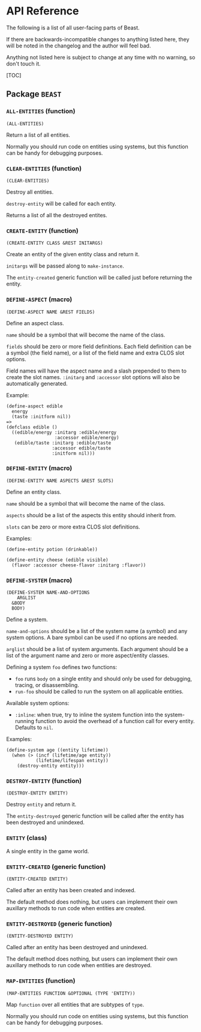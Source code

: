 # API Reference

The following is a list of all user-facing parts of Beast.

If there are backwards-incompatible changes to anything listed here, they will
be noted in the changelog and the author will feel bad.

Anything not listed here is subject to change at any time with no warning, so
don't touch it.

[TOC]

## Package `BEAST`

### `ALL-ENTITIES` (function)

    (ALL-ENTITIES)

Return a list of all entities.

  Normally you should run code on entities using systems, but this function can
  be handy for debugging purposes.

  

### `CLEAR-ENTITIES` (function)

    (CLEAR-ENTITIES)

Destroy all entities.

  `destroy-entity` will be called for each entity.

  Returns a list of all the destroyed entites.

  

### `CREATE-ENTITY` (function)

    (CREATE-ENTITY CLASS &REST INITARGS)

Create an entity of the given entity class and return it.

  `initargs` will be passed along to `make-instance`.

  The `entity-created` generic function will be called just before returning the
  entity.

  

### `DEFINE-ASPECT` (macro)

    (DEFINE-ASPECT NAME &REST FIELDS)

Define an aspect class.

  `name` should be a symbol that will become the name of the class.

  `fields` should be zero or more field definitions.  Each field definition can
  be a symbol (the field name), or a list of the field name and extra CLOS slot
  options.

  Field names will have the aspect name and a slash prepended to them to create
  the slot names.  `:initarg` and `:accessor` slot options will also be
  automatically generated.

  Example:

    (define-aspect edible
      energy
      (taste :initform nil))
    =>
    (defclass edible ()
      ((edible/energy :initarg :edible/energy
                      :accessor edible/energy)
       (edible/taste :initarg :edible/taste
                     :accessor edible/taste
                     :initform nil)))

  

### `DEFINE-ENTITY` (macro)

    (DEFINE-ENTITY NAME ASPECTS &REST SLOTS)

Define an entity class.

  `name` should be a symbol that will become the name of the class.

  `aspects` should be a list of the aspects this entity should inherit from.

  `slots` can be zero or more extra CLOS slot definitions.

  Examples:

    (define-entity potion (drinkable))

    (define-entity cheese (edible visible)
      (flavor :accessor cheese-flavor :initarg :flavor))

  

### `DEFINE-SYSTEM` (macro)

    (DEFINE-SYSTEM NAME-AND-OPTIONS
        ARGLIST
      &BODY
      BODY)

Define a system.

  `name-and-options` should be a list of the system name (a symbol) and any
  system options.  A bare symbol can be used if no options are needed.

  `arglist` should be a list of system arguments.  Each argument should be
  a list of the argument name and zero or more aspect/entity classes.

  Defining a system `foo` defines two functions:

  * `foo` runs `body` on a single entity and should only be used for debugging,
    tracing, or disassembling.
  * `run-foo` should be called to run the system on all applicable entities.

  Available system options:

  * `:inline`: when true, try to inline the system function into the
    system-running function to avoid the overhead of a function call for every
    entity.  Defaults to `nil`.

  Examples:

    (define-system age ((entity lifetime))
      (when (> (incf (lifetime/age entity))
               (lifetime/lifespan entity))
        (destroy-entity entity)))

  

### `DESTROY-ENTITY` (function)

    (DESTROY-ENTITY ENTITY)

Destroy `entity` and return it.

  The `entity-destroyed` generic function will be called after the entity has
  been destroyed and unindexed.

  

### `ENTITY` (class)

A single entity in the game world.

### `ENTITY-CREATED` (generic function)

    (ENTITY-CREATED ENTITY)

Called after an entity has been created and indexed.

  The default method does nothing, but users can implement their own auxillary
  methods to run code when entities are created.

  

### `ENTITY-DESTROYED` (generic function)

    (ENTITY-DESTROYED ENTITY)

Called after an entity has been destroyed and unindexed.

  The default method does nothing, but users can implement their own auxillary
  methods to run code when entities are destroyed.

  

### `MAP-ENTITIES` (function)

    (MAP-ENTITIES FUNCTION &OPTIONAL (TYPE 'ENTITY))

Map `function` over all entities that are subtypes of `type`.

  Normally you should run code on entities using systems, but this function can
  be handy for debugging purposes.

  

